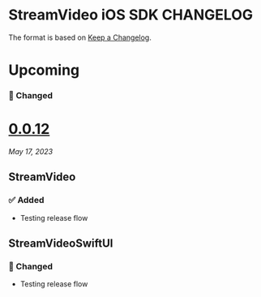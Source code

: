 # StreamVideo iOS SDK CHANGELOG

The format is based on [Keep a Changelog](https://keepachangelog.com/en/1.0.0/).

# Upcoming

### 🔄 Changed

# [0.0.12](https://github.com/GetStream/stream-video-swift/releases/tag/0.0.12)
_May 17, 2023_

## StreamVideo

### ✅ Added

- Testing release flow

## StreamVideoSwiftUI

### 🔄 Changed

- Testing release flow
